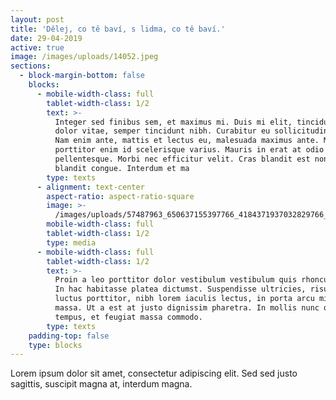```yaml
---
layout: post
title: 'Dělej, co tě baví, s lidma, co tě baví.'
date: 29-04-2019
active: true
image: /images/uploads/14052.jpeg
sections:
  - block-margin-bottom: false
    blocks:
      - mobile-width-class: full
        tablet-width-class: 1/2
        text: >-
          Integer sed finibus sem, et maximus mi. Duis mi elit, tincidunt quis
          dolor vitae, semper tincidunt nibh. Curabitur eu sollicitudin quam.
          Nam enim ante, mattis et lectus eu, malesuada maximus ante. Mauris
          porttitor enim id scelerisque varius. Mauris in erat at odio venenatis
          pellentesque. Morbi nec efficitur velit. Cras blandit est non mauris
          blandit congue. Interdum et ma
        type: texts
      - alignment: text-center
        aspect-ratio: aspect-ratio-square
        image: >-
          /images/uploads/57487963_650637155397766_4184371937032829766_n.jpg-_nc_ht-instagram.fprg2-1.fna.fbcdn.jpeg
        mobile-width-class: full
        tablet-width-class: 1/2
        type: media
      - mobile-width-class: full
        tablet-width-class: 1/2
        text: >-
          Proin a leo porttitor dolor vestibulum vestibulum quis rhoncus lorem.
          In hac habitasse platea dictumst. Suspendisse ultricies, risus at
          luctus porttitor, nibh lorem iaculis lectus, in porta arcu mi vitae
          massa. Ut a est at justo dignissim pharetra. In mollis nunc quis metus
          tempus, et feugiat massa commodo.
        type: texts
    padding-top: false
    type: blocks
---
```

Lorem ipsum dolor sit amet, consectetur adipiscing elit. Sed sed justo sagittis, suscipit magna at, interdum magna.
